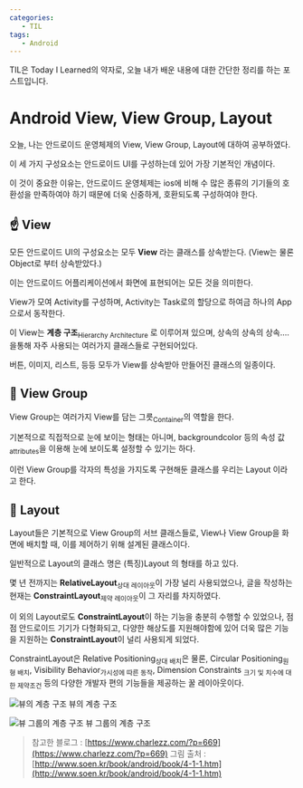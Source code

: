 ```yaml
---
categories: 
   - TIL
tags:
   - Android
---
```

TIL은 Today I Learned의 약자로, 오늘 내가 배운 내용에 대한 간단한 정리를 하는 포스트입니다.

# Android View, View Group, Layout

오늘, 나는 안드로이드 운영체제의 View, View Group, Layout에 대하여 공부하였다.

이 세 가지 구성요소는 안드로이드 UI를 구성하는데 있어 가장 기본적인 개념이다.

이 것이 중요한 이유는, 안드로이드 운영체제는 ios에 비해 수 많은 종류의 기기들의 호환성을 만족하여야 하기 때문에 더욱 신중하게, 호환되도록 구성하여야 한다.

## ☝ View

모든 안드로이드 UI의 구성요소는 모두 **View** 라는 클래스를 상속받는다. (View는 물론 Object로 부터 상속받았다.)

이는 안드로이드 어플리케이션에서 화면에 표현되어는 모든 것을 의미한다.

View가 모여 Activity를 구성하며, Activity는 Task로의 할당으로 하여금 하나의 App으로서 동작한다.

이 View는 **계층 구조**<sub>Hierarchy Architecture</sub> 로 이루어져 있으며, 상속의 상속의 상속....을통해 자주 사용되는 여러가지 클래스들로 구현되어있다.

버튼, 이미지, 리스트, 등등 모두가 View를 상속받아 만들어진 클래스의 일종이다.

## 🤞 View Group

View Group는 여러가지 View를 담는 그릇<sub>Container</sub>의 역할을 한다. 

기본적으로 직접적으로 눈에 보이는 형태는 아니며, backgroundcolor 등의 속성 값<sub>attributes</sub>을 이용해 눈에 보이도록 설정할 수 있기는 하다.

이런 View Group를 각자의 특성을 가지도록 구현해둔 클래스를 우리는 Layout 이라고 한다.

## 🤟 Layout

Layout들은 기본적으로 View Group의 서브 클래스들로, View나 View Group을 화면에 배치할 때, 이를 제어하기 위해 설계된 클래스이다.

일반적으로 Layout의 클래스 명은 (특징)Layout 의 형태를 하고 있다.

몇 년 전까지는 **RelativeLayout**<sub>상대 레이아웃</sub>이 가장 널리 사용되었으나, 글을 작성하는 현재는 **ConstraintLayout**<sub>제약 레이아웃</sub>이 그 자리를 차지하였다.

이 외의 Layout로도 **ConstraintLayout**이 하는 기능을 충분히 수행할 수 있었으나, 점점 안드로이드 기기가 다형화되고, 다양한 해상도를 지원해야함에 있어 더욱 많은 기능을 지원하는 **ConstraintLayout**이 널리 사용되게 되었다.

ConstraintLayout은 Relative Positioning<sub>상대 배치</sub>은 물론, Circular Positioning<sub>원형 배치</sub>, Visibility Behavior<sub>가시성에 따른 동작</sub>, Dimension Constraints <sub>크기 및 치수에 대한 제약조건</sub> 등의 다양한 개발자 편의 기능들을 제공하는 꿀 레이아웃이다.

![뷰의 계층 구조](http://www.soen.kr/book/android/book/4-1-1.files/image002.png)
뷰의 계층 구조

![뷰 그룹의 계층 구조](http://www.soen.kr/book/android/book/4-1-1.files/image003.png)
뷰 그룹의 계층 구조



> 참고한 블로그 : [https://www.charlezz.com/?p=669](https://www.charlezz.com/?p=669)
> 그림 출처 : [http://www.soen.kr/book/android/book/4-1-1.htm](http://www.soen.kr/book/android/book/4-1-1.htm)

